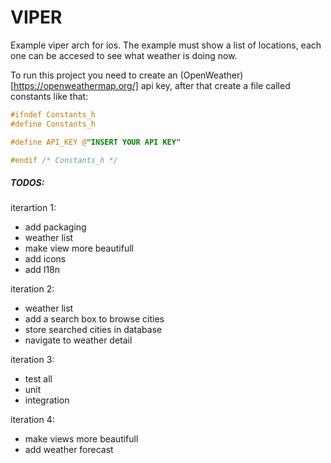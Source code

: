 # VIPER
Example viper arch for ios. The example must show a list of locations, each one can be accesed to see what weather is doing now. 

To run this project you need to create an (OpenWeather)[https://openweathermap.org/] api key, after that create a file called constants like that:
```objective-c
#ifndef Constants_h
#define Constants_h

#define API_KEY @"INSERT YOUR API KEY"

#endif /* Constants_h */

```

##### TODOS:

iterartion 1:
* add packaging
* weather list
* make view more beautifull
* add icons
* add I18n

iteration 2:
* weather list
* add a search box to browse cities
* store searched cities in database
* navigate to weather detail 

iteration 3:
* test all
* unit
* integration

iteration 4:
* make views more beautifull
* add weather forecast

